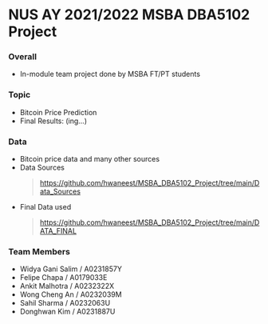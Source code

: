 # NUS AY 2021/2022 MSBA DBA5102 Project

### Overall
 - In-module team project done by MSBA FT/PT students
 
### Topic
 - Bitcoin Price Prediction
 - Final Results: (ing...)

### Data 
 - Bitcoin price data and many other sources
 - Data Sources
   > https://github.com/hwaneest/MSBA_DBA5102_Project/tree/main/Data_Sources
 - Final Data used
   > https://github.com/hwaneest/MSBA_DBA5102_Project/tree/main/DATA_FINAL

### Team Members
 - Widya Gani Salim / A0231857Y
 - Felipe Chapa / A0179033E
 - Ankit Malhotra / A0232322X
 - Wong Cheng An / A0232039M
 - Sahil Sharma / A0232063U
 - Donghwan Kim / A0231887U

